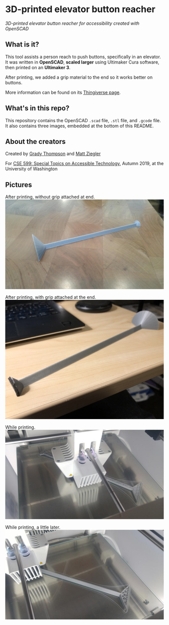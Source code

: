 # 3D-printed elevator button reacher
_3D-printed elevator button reacher for accessibility created with OpenSCAD_

## What is it?

This tool assists a person reach to push buttons, specifically in an elevator. It was written in **OpenSCAD**, **scaled larger** using Ultimaker Cura software, then printed on an **Ultimaker 3**.

After printing, we added a grip material to the end so it works better on buttons.

More information can be found on its [Thingiverse page](https://www.thingiverse.com/thing:3918660).

## What's in this repo?

This repository contains the OpenSCAD `.scad` file, `.stl` file, and `.gcode` file. It also contains three images, embedded at the bottom of this README.

## About the creators

Created by [Grady Thompson](https://github.com/gradyat) and [Matt Ziegler](https://github.com/mziegler)

For [CSE 599: Special Topics on Accessible Technology](https://make4all.org/portfolio/future-access-technology-2019/), Autumn 2019, at the University of Washington

## Pictures

After printing, without grip attached at end.
![A silver 3D printed button reacher with two ends, each cone shaped for a handle and end for pushing buttons. The middle long section is triangular prism shaped.](button-reacher-img.jpg)

After printing, with grip attached at the end.
![The reacher as described in previous image, with soft black grip at the button pusher end.](button-reacher-with-grip-img.jpg)

While printing.
![It's about one-quarter of the way complete. The nozzle is in the middle. The shape of the infill is noticed.](button-reacher-printing-img1.jpg)

While printing, a little later.
![The triangular middle section is complete, it now is printing the handle and button pusher ends.](button-reacher-printing-img2.jpg)
